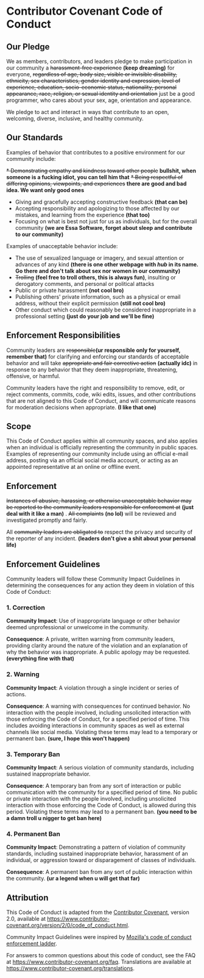 # Contributor Covenant Code of Conduct

## Our Pledge

We as members, contributors, and leaders pledge to make participation in our
community a ~~harassment-free experience~~ **(keep dreaming)** for everyone, ~~regardless of age, body
size, visible or invisible disability, ethnicity, sex characteristics, gender
identity and expression, level of experience, education, socio-economic status,
nationality, personal appearance, race, religion, or sexual identity
and orientation~~ just be a good programmer, who cares about your sex, age, orientation and appearance.

We pledge to act and interact in ways that contribute to an open, welcoming,
diverse, inclusive, and healthy community.

## Our Standards

Examples of behavior that contributes to a positive environment for our
community include:

~~* Demonstrating empathy and kindness toward other people~~ **bullshit, when someone is a fucking idiot, you can tell him that**
~~* Being respectful of differing opinions, viewpoints, and experiences~~ **there are good and bad idea. We want only good ones**
* Giving and gracefully accepting constructive feedback **(that can be)**
* Accepting responsibility and apologizing to those affected by our mistakes,
  and learning from the experience **(that too)**
* Focusing on what is best not just for us as individuals, but for the
  overall community **(we are Essa Software, forget about sleep and contribute to our community)**

Examples of unacceptable behavior include:

* The use of sexualized language or imagery, and sexual attention or
  advances of any kind **(there is one other webpage with _hub_ in its name. Go there and don't talk about sex nor women in our community)**
* ~~Trolling~~ **(feel free to troll others, this is always fun)**, insulting or derogatory comments, and personal or political attacks
* Public or private harassment **(not cool bro)**
* Publishing others' private information, such as a physical or email
  address, without their explicit permission **(still not cool bro)**
* Other conduct which could reasonably be considered inappropriate in a
  professional setting **(just do your job and we'll be fine)**

## Enforcement Responsibilities

Community leaders are ~~responsible~~**(ur responsible only for yourself, remember that)** for clarifying and enforcing our standards of
acceptable behavior and will take ~~appropriate and fair corrective action~~ **(actually idc)** in
response to any behavior that they deem inappropriate, threatening, offensive,
or harmful.

Community leaders have the right and responsibility to remove, edit, or reject
comments, commits, code, wiki edits, issues, and other contributions that are
not aligned to this Code of Conduct, and will communicate reasons for moderation
decisions when appropriate. **(I like that one)**

## Scope

This Code of Conduct applies within all community spaces, and also applies when
an individual is officially representing the community in public spaces.
Examples of representing our community include using an official e-mail address,
posting via an official social media account, or acting as an appointed
representative at an online or offline event.

## Enforcement

~~Instances of abusive, harassing, or otherwise unacceptable behavior may be
reported to the community leaders responsible for enforcement at~~ **(just deal with it like a man)**
.
~~All complaints~~ **(no lol)** will be reviewed and investigated promptly and fairly.

All ~~community leaders are obligated to~~ respect the privacy and security of the
reporter of any incident. **(leaders don't give a shit about your personal life)**

## Enforcement Guidelines

Community leaders will follow these Community Impact Guidelines in determining
the consequences for any action they deem in violation of this Code of Conduct:

### 1. Correction

**Community Impact**: Use of inappropriate language or other behavior deemed
unprofessional or unwelcome in the community.

**Consequence**: A private, written warning from community leaders, providing
clarity around the nature of the violation and an explanation of why the
behavior was inappropriate. A public apology may be requested. **(everything fine with that)**

### 2. Warning

**Community Impact**: A violation through a single incident or series
of actions.

**Consequence**: A warning with consequences for continued behavior. No
interaction with the people involved, including unsolicited interaction with
those enforcing the Code of Conduct, for a specified period of time. This
includes avoiding interactions in community spaces as well as external channels
like social media. Violating these terms may lead to a temporary or
permanent ban. **(sure, I hope this won't happen)**

### 3. Temporary Ban

**Community Impact**: A serious violation of community standards, including
sustained inappropriate behavior.

**Consequence**: A temporary ban from any sort of interaction or public
communication with the community for a specified period of time. No public or
private interaction with the people involved, including unsolicited interaction
with those enforcing the Code of Conduct, is allowed during this period.
Violating these terms may lead to a permanent ban. **(you need to be a damn troll u nigger to get ban here)**

### 4. Permanent Ban

**Community Impact**: Demonstrating a pattern of violation of community
standards, including sustained inappropriate behavior,  harassment of an
individual, or aggression toward or disparagement of classes of individuals.

**Consequence**: A permanent ban from any sort of public interaction within
the community. **(ur a legend when u will get that far)**

## Attribution

This Code of Conduct is adapted from the [Contributor Covenant][homepage],
version 2.0, available at
https://www.contributor-covenant.org/version/2/0/code_of_conduct.html.

Community Impact Guidelines were inspired by [Mozilla's code of conduct
enforcement ladder](https://github.com/mozilla/diversity).

[homepage]: https://www.contributor-covenant.org

For answers to common questions about this code of conduct, see the FAQ at
https://www.contributor-covenant.org/faq. Translations are available at
https://www.contributor-covenant.org/translations.
